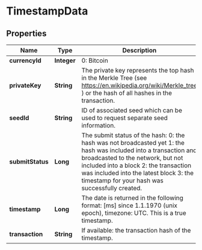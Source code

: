 
# TimestampData

## Properties
Name | Type | Description | Notes
------------ | ------------- | ------------- | -------------
**currencyId** | **Integer** | 0: Bitcoin |  [optional]
**privateKey** | **String** | The private key represents the top hash in the Merkle Tree (see https://en.wikipedia.org/wiki/Merkle_tree ) or the hash of all hashes in the transaction. |  [optional]
**seedId** | **String** | ID of associated seed which can be used to request separate seed information. |  [optional]
**submitStatus** | **Long** | The submit status of the hash:   0: the hash was not broadcasted yet  1: the hash was included into a transaction and broadcasted to the network, but not included into a block  2: the transaction was included into the latest block  3: the timestamp for your hash was successfully created. |  [optional]
**timestamp** | **Long** | The date is returned in the following format: [ms] since 1.1.1970 (unix epoch), timezone: UTC. This is a true timestamp. |  [optional]
**transaction** | **String** | If available: the transaction hash of the timestamp. |  [optional]



